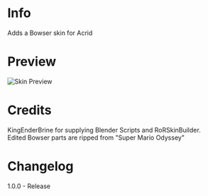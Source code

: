 # Info
Adds a Bowser skin for Acrid

# Preview
![Skin Preview]()

# Credits
KingEnderBrine for supplying Blender Scripts and RoRSkinBuilder.<br/>
Edited Bowser parts are ripped from "Super Mario Odyssey"

# Changelog
1.0.0 - Release
